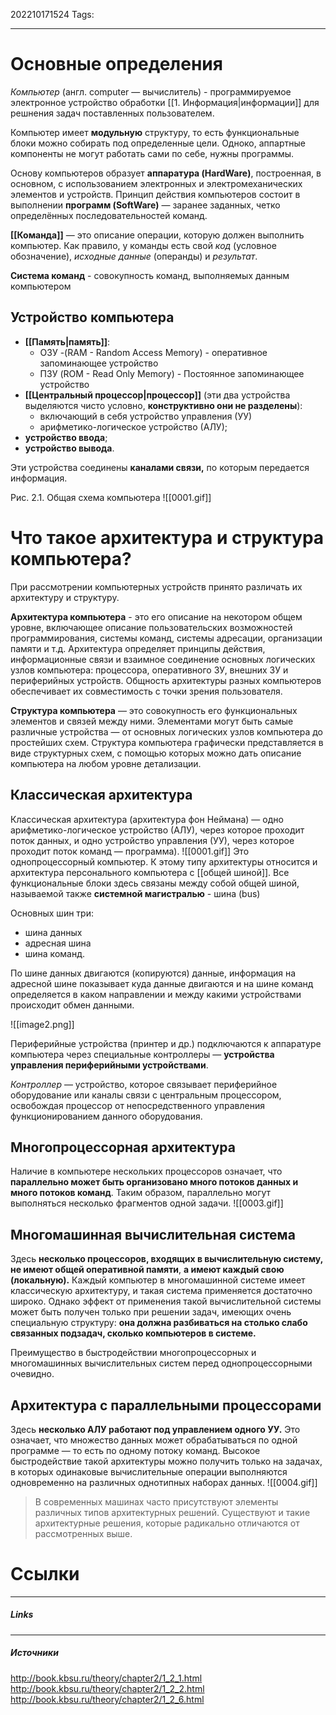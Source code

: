202210171524
Tags:
___
# Основные определения

_Компьютер_ (англ. computer — вычислитель) - программируемое электронное устройство обработки [[1. Информация|информации]] для решнения задач поставленных пользователем.

Компьютер имеет **модульную** структуру, то есть функциональные блоки можно собирать под определенные цели. Одноко, аппартные компоненты не могут работать сами по себе, нужны программы.

Основу компьютеров образует **аппаратура (HardWare)**, построенная, в основном, с использованием электронных и электромеханических элементов и устройств. 
Принцип действия компьютеров состоит в выполнении **программ (SoftWare)** — заранее заданных, четко определённых последовательностей команд.

**[[Команда]]** — это описание операции, которую должен выполнить компьютер. Как правило, у команды есть свой _код_ (условное обозначение), _исходные данные_ (операнды) и _результат_.

**Система команд** - совокупность команд, выполняемых данным компьютером

## Устройство компьютера

- **[[Память|память]]**:
	-  ОЗУ -(RAM - Random Access Memory) - оперативное запоминающее устройство
	- ПЗУ (ROM - Read Only Memory) - Постоянное запоминающее устройство
- **[[Центральный процессор|процессор]]** (эти два устройства выделяются чисто условно, **конструктивно они не разделены**):
	- включающий в себя устройство управления (УУ) 
	- арифметико-логическое устройство (АЛУ);
- **устройство ввода**;
- **устройство вывода**.

Эти устройства соединены **каналами связи,** по которым передается информация.

Рис. 2.1. Общая схема компьютера
![[0001.gif]]


# Что такое архитектура и структура компьютера?
При рассмотрении компьютерных устройств принято различать их архитектуру и структуру.

**Архитектура компьютера** - это его описание на некотором общем уровне, включающее описание пользовательских возможностей программирования, системы команд, системы адресации, организации памяти и т.д. Архитектура определяет принципы действия, информационные связи и взаимное соединение основных логических узлов компьютера: процессора, оперативного ЗУ, внешних ЗУ и периферийных устройств. Общность архитектуры разных компьютеров обеспечивает их совместимость с точки зрения пользователя.

**Структура компьютера** — это совокупность его функциональных элементов и связей между ними. Элементами могут быть самые различные устройства — от основных логических узлов компьютера до простейших схем. Структура компьютера графически представляется в виде структурных схем, с помощью которых можно дать описание компьютера на любом уровне детализации.


## Классическая архитектура

Классическая архитектура (архитектура фон Неймана) — одно арифметико-логическое устройство (АЛУ), через которое проходит поток данных, и одно устройство управления (УУ), через которое проходит поток команд — программа). 
![[0001.gif]]
Это однопроцессорный компьютер.   К этому типу архитектуры относится и архитектура персонального компьютера с [[общей шиной]]. 
Все функциональные блоки здесь связаны между собой общей шиной, называемой также **системной магистралью** - шина (bus)

Основных шин три: 
- шина данных
- адресная шина
- шина команд.

По шине данных двигаются (копируются) данные, информация на адресной шине показывает куда данные двигаются и на шине команд определяется в каком направлении и между какими устройствами происходит обмен данными.

![[image2.png]]

Периферийные устройства (принтер и др.) подключаются к аппаратуре компьютера через специальные контроллеры — **устройства управления периферийными устройствами**.

_Контроллер_ — устройство, которое связывает периферийное оборудование или каналы связи с центральным процессором, освобождая процессор от непосредственного управления функционированием данного оборудования.

## Многопроцессорная архитектура

Наличие в компьютере нескольких процессоров означает, что **параллельно может быть организовано много потоков данных и много потоков команд**. Таким образом, параллельно могут выполняться несколько фрагментов одной задачи. 
![[0003.gif]]

## Многомашинная вычислительная система

Здесь **несколько процессоров, входящих в вычислительную систему, не имеют общей оперативной памяти**, **а имеют каждый свою (локальную).** Каждый компьютер в многомашинной системе имеет классическую архитектуру, и такая система применяется достаточно широко. Однако эффект от применения такой вычислительной системы может быть получен только при решении задач, имеющих очень специальную структуру: **она должна разбиваться на столько слабо связанных подзадач, сколько компьютеров в системе.**

Преимущество в быстродействии многопроцессорных и многомашинных вычислительных систем перед однопроцессорными очевидно.

## Архитектура с параллельными процессорами
Здесь **несколько АЛУ работают под управлением одного УУ.** Это означает, что множество данных может обрабатываться по одной программе — то есть по одному потоку команд. Высокое быстродействие такой архитектуры можно получить только на задачах, в которых одинаковые вычислительные операции выполняются одновременно на различных однотипных наборах данных.
![[0004.gif]]


>В современных машинах часто присутствуют элементы различных типов архитектурных решений. Существуют и такие архитектурные решения, которые радикально отличаются от рассмотренных выше.

# Ссылки
___
##### Links


---
##### Источники
http://book.kbsu.ru/theory/chapter2/1_2_1.html
http://book.kbsu.ru/theory/chapter2/1_2_2.html
http://book.kbsu.ru/theory/chapter2/1_2_6.html